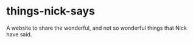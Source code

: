 # things-nick-says
A website to share the wonderful, and not so wonderful things that Nick have said.
